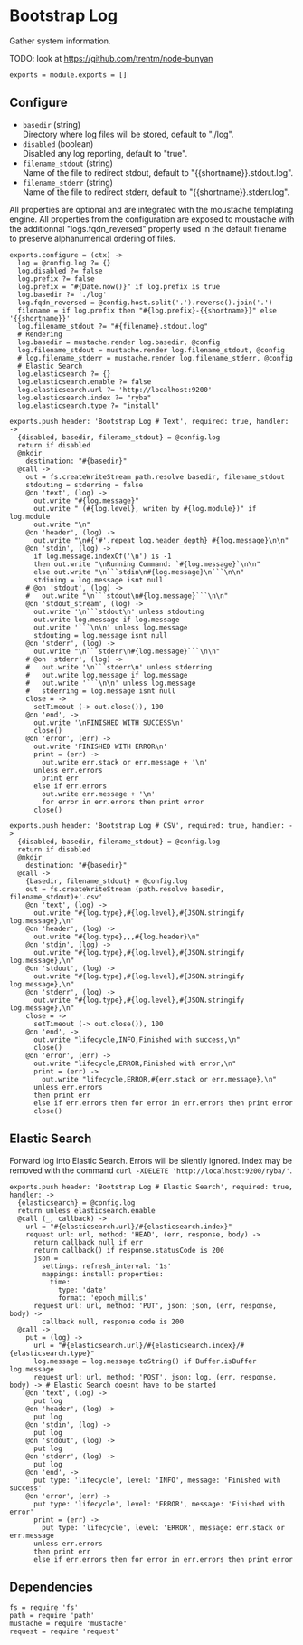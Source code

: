 
# Bootstrap Log

Gather system information.

TODO: look at https://github.com/trentm/node-bunyan

    exports = module.exports = []

## Configure

*   `basedir` (string)   
    Directory where log files will be stored, default to "./log".   
*   `disabled` (boolean)   
    Disabled any log reporting, default to "true".   
*   `filename_stdout` (string)   
    Name of the file to redirect stdout, default to "{{shortname}}.stdout.log".   
*   `filename_stderr` (string)   
    Name of the file to redirect stderr, default to "{{shortname}}.stderr.log".   

All properties are optional and are integrated with the moustache templating
engine. All properties from the configuration are exposed to moustache with the
additionnal "logs.fqdn_reversed" property used in the default filename to
preserve alphanumerical ordering of files.

    exports.configure = (ctx) ->
      log = @config.log ?= {}
      log.disabled ?= false
      log.prefix ?= false
      log.prefix = "#{Date.now()}" if log.prefix is true
      log.basedir ?= './log'
      log.fqdn_reversed = @config.host.split('.').reverse().join('.')
      filename = if log.prefix then "#{log.prefix}-{{shortname}}" else '{{shortname}}'
      log.filename_stdout ?= "#{filename}.stdout.log"
      # Rendering
      log.basedir = mustache.render log.basedir, @config
      log.filename_stdout = mustache.render log.filename_stdout, @config
      # log.filename_stderr = mustache.render log.filename_stderr, @config
      # Elastic Search
      log.elasticsearch ?= {}
      log.elasticsearch.enable ?= false
      log.elasticsearch.url ?= 'http://localhost:9200'
      log.elasticsearch.index ?= "ryba"
      log.elasticsearch.type ?= "install"

    exports.push header: 'Bootstrap Log # Text', required: true, handler: ->
      {disabled, basedir, filename_stdout} = @config.log
      return if disabled
      @mkdir
        destination: "#{basedir}"
      @call ->
        out = fs.createWriteStream path.resolve basedir, filename_stdout
        stdouting = stderring = false
        @on 'text', (log) ->
          out.write "#{log.message}"
          out.write " (#{log.level}, writen by #{log.module})" if log.module
          out.write "\n"
        @on 'header', (log) ->
          out.write "\n#{'#'.repeat log.header_depth} #{log.message}\n\n"
        @on 'stdin', (log) ->
          if log.message.indexOf('\n') is -1
          then out.write "\nRunning Command: `#{log.message}`\n\n"
          else out.write "\n```stdin\n#{log.message}\n```\n\n"
          stdining = log.message isnt null
        # @on 'stdout', (log) ->
        #   out.write "\n```stdout\n#{log.message}```\n\n"
        @on 'stdout_stream', (log) ->
          out.write '\n```stdout\n' unless stdouting
          out.write log.message if log.message
          out.write '```\n\n' unless log.message
          stdouting = log.message isnt null
        @on 'stderr', (log) ->
          out.write "\n```stderr\n#{log.message}```\n\n"
        # @on 'stderr', (log) ->
        #   out.write '\n```stderr\n' unless stderring
        #   out.write log.message if log.message
        #   out.write '```\n\n' unless log.message
        #   stderring = log.message isnt null
        close = ->
          setTimeout (-> out.close()), 100
        @on 'end', ->
          out.write '\nFINISHED WITH SUCCESS\n'
          close()
        @on 'error', (err) ->
          out.write 'FINISHED WITH ERROR\n'
          print = (err) ->
            out.write err.stack or err.message + '\n'
          unless err.errors
            print err
          else if err.errors
            out.write err.message + '\n'
            for error in err.errors then print error
          close()
    
    exports.push header: 'Bootstrap Log # CSV', required: true, handler: ->
      {disabled, basedir, filename_stdout} = @config.log
      return if disabled
      @mkdir
        destination: "#{basedir}"
      @call ->
        {basedir, filename_stdout} = @config.log
        out = fs.createWriteStream (path.resolve basedir, filename_stdout)+'.csv'
        @on 'text', (log) ->
          out.write "#{log.type},#{log.level},#{JSON.stringify log.message},\n"
        @on 'header', (log) ->
          out.write "#{log.type},,,#{log.header}\n"
        @on 'stdin', (log) ->
          out.write "#{log.type},#{log.level},#{JSON.stringify log.message},\n"
        @on 'stdout', (log) ->
          out.write "#{log.type},#{log.level},#{JSON.stringify log.message},\n"
        @on 'stderr', (log) ->
          out.write "#{log.type},#{log.level},#{JSON.stringify log.message},\n"
        close = ->
          setTimeout (-> out.close()), 100
        @on 'end', ->
          out.write "lifecycle,INFO,Finished with success,\n"
          close()
        @on 'error', (err) ->
          out.write "lifecycle,ERROR,Finished with error,\n"
          print = (err) ->
            out.write "lifecycle,ERROR,#{err.stack or err.message},\n"
          unless err.errors
          then print err
          else if err.errors then for error in err.errors then print error
          close()

## Elastic Search

Forward log into Elastic Search. Errors will be silently ignored. Index may be
removed with the command `curl -XDELETE 'http://localhost:9200/ryba/'`.

    exports.push header: 'Bootstrap Log # Elastic Search', required: true, handler: ->
      {elasticsearch} = @config.log
      return unless elasticsearch.enable
      @call (_, callback) ->
        url = "#{elasticsearch.url}/#{elasticsearch.index}"
        request url: url, method: 'HEAD', (err, response, body) ->
          return callback null if err
          return callback() if response.statusCode is 200
          json =
            settings: refresh_interval: '1s'
            mappings: install: properties:
              time:
                type: 'date'
                format: 'epoch_millis'
          request url: url, method: 'PUT', json: json, (err, response, body) ->
            callback null, response.code is 200
      @call ->
        put = (log) ->
          url = "#{elasticsearch.url}/#{elasticsearch.index}/#{elasticsearch.type}"
          log.message = log.message.toString() if Buffer.isBuffer log.message
          request url: url, method: 'POST', json: log, (err, response, body) -> # Elastic Search doesnt have to be started
        @on 'text', (log) ->
          put log
        @on 'header', (log) ->
          put log
        @on 'stdin', (log) ->
          put log
        @on 'stdout', (log) ->
          put log
        @on 'stderr', (log) ->
          put log
        @on 'end', ->
          put type: 'lifecycle', level: 'INFO', message: 'Finished with success'
        @on 'error', (err) ->
          put type: 'lifecycle', level: 'ERROR', message: 'Finished with error'
          print = (err) ->
            put type: 'lifecycle', level: 'ERROR', message: err.stack or err.message
          unless err.errors
          then print err
          else if err.errors then for error in err.errors then print error      

## Dependencies

    fs = require 'fs'
    path = require 'path'
    mustache = require 'mustache'
    request = require 'request'
